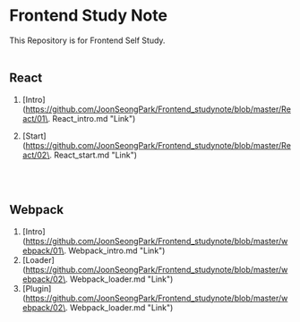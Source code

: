 # Frontend Study Note
This Repository is for Frontend Self Study.
<br>
<br>

## React

1. [Intro](https://github.com/JoonSeongPark/Frontend_studynote/blob/master/React/01\. React_intro.md "Link")

2. [Start](https://github.com/JoonSeongPark/Frontend_studynote/blob/master/React/02\. React_start.md "Link")

   <br>
   <br>

## Webpack

1. [Intro](https://github.com/JoonSeongPark/Frontend_studynote/blob/master/webpack/01\. Webpack_intro.md "Link")
2. [Loader](https://github.com/JoonSeongPark/Frontend_studynote/blob/master/webpack/02\. Webpack_loader.md "Link")
3. [Plugin](https://github.com/JoonSeongPark/Frontend_studynote/blob/master/webpack/02\. Webpack_loader.md "Link")